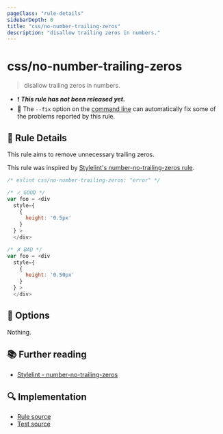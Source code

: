 ```yaml
---
pageClass: "rule-details"
sidebarDepth: 0
title: "css/no-number-trailing-zeros"
description: "disallow trailing zeros in numbers."
---
```

# css/no-number-trailing-zeros

> disallow trailing zeros in numbers.

- :exclamation: <badge text="This rule has not been released yet." vertical="middle" type="error"> ***This rule has not been released yet.*** </badge>
- :wrench: The `--fix` option on the [command line](https://eslint.org/docs/user-guide/command-line-interface#fixing-problems) can automatically fix some of the problems reported by this rule.

## :book: Rule Details

This rule aims to remove unnecessary trailing zeros.

This rule was inspired by [Stylelint's number-no-trailing-zeros rule](https://stylelint.io/user-guide/rules/list/color-no-invalid-hex/).

<eslint-code-block fix>

```js
/* eslint css/no-number-trailing-zeros: "error" */

/* ✓ GOOD */
var foo = <div
  style={
    {
      height: '0.5px'
    }
  } >
  </div>

/* ✗ BAD */
var foo = <div
  style={
    {
      height: '0.50px'
    }
  } >
  </div>
```

</eslint-code-block>

## :wrench: Options

Nothing.

## :books: Further reading

- [Stylelint - number-no-trailing-zeros]

[Stylelint - number-no-trailing-zeros]: https://stylelint.io/user-guide/rules/list/number-no-trailing-zeros/

## :mag: Implementation

- [Rule source](https://github.com/ota-meshi/eslint-plugin-css/blob/main/lib/rules/no-number-trailing-zeros.ts)
- [Test source](https://github.com/ota-meshi/eslint-plugin-css/blob/main/tests/lib/rules/no-number-trailing-zeros.ts)
